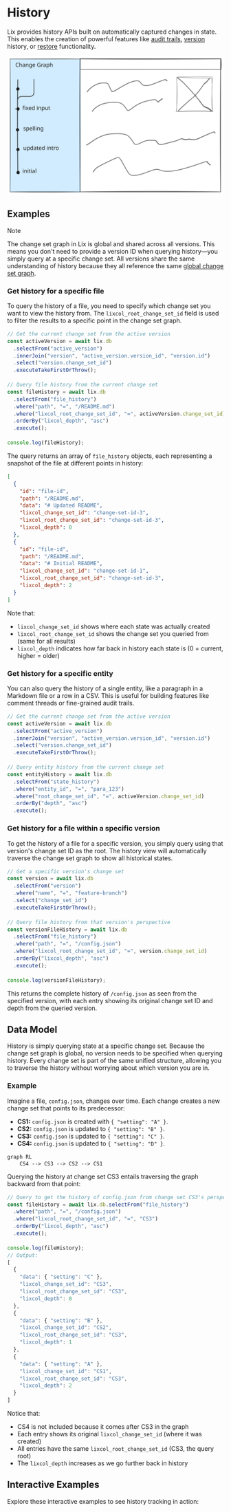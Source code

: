 # History

Lix provides history APIs built on automatically captured changes in state. This enables the creation of powerful features like [audit trails](./attribution.md), [version](./versions.md) history, or [restore](./restore.md) functionality.

![History](../../assets/history.svg)

## Examples

> [!NOTE]
> The change set graph in Lix is global and shared across all versions. This means you don't need to provide a version ID when querying history—you simply query at a specific change set. All versions share the same understanding of history because they all reference the same [global change set graph](../architecture.md#core-data-model).

### Get history for a specific file

To query the history of a file, you need to specify which change set you want to view the history from. The `lixcol_root_change_set_id` field is used to filter the results to a specific point in the change set graph.

```ts
// Get the current change set from the active version
const activeVersion = await lix.db
  .selectFrom("active_version")
  .innerJoin("version", "active_version.version_id", "version.id")
  .select("version.change_set_id")
  .executeTakeFirstOrThrow();

// Query file history from the current change set
const fileHistory = await lix.db
  .selectFrom("file_history")
  .where("path", "=", "/README.md")
  .where("lixcol_root_change_set_id", "=", activeVersion.change_set_id)
  .orderBy("lixcol_depth", "asc")
  .execute();

console.log(fileHistory);
```

The query returns an array of `file_history` objects, each representing a snapshot of the file at different points in history:

```json
[
  {
    "id": "file-id",
    "path": "/README.md",
    "data": "# Updated README",
    "lixcol_change_set_id": "change-set-id-3",
    "lixcol_root_change_set_id": "change-set-id-3",
    "lixcol_depth": 0
  },
  {
    "id": "file-id",
    "path": "/README.md",
    "data": "# Initial README",
    "lixcol_change_set_id": "change-set-id-1",
    "lixcol_root_change_set_id": "change-set-id-3",
    "lixcol_depth": 2
  }
]
```

Note that:
- `lixcol_change_set_id` shows where each state was actually created
- `lixcol_root_change_set_id` shows the change set you queried from (same for all results)
- `lixcol_depth` indicates how far back in history each state is (0 = current, higher = older)

### Get history for a specific entity

You can also query the history of a single entity, like a paragraph in a Markdown file or a row in a CSV. This is useful for building features like comment threads or fine-grained audit trails.

```ts
// Get the current change set from the active version
const activeVersion = await lix.db
  .selectFrom("active_version")
  .innerJoin("version", "active_version.version_id", "version.id")
  .select("version.change_set_id")
  .executeTakeFirstOrThrow();

// Query entity history from the current change set
const entityHistory = await lix.db
  .selectFrom("state_history")
  .where("entity_id", "=", "para_123")
  .where("root_change_set_id", "=", activeVersion.change_set_id)
  .orderBy("depth", "asc")
  .execute();
```

### Get history for a file within a specific version

To get the history of a file for a specific version, you simply query using that version's change set ID as the root. The history view will automatically traverse the change set graph to show all historical states.

```ts
// Get a specific version's change set
const version = await lix.db
  .selectFrom("version")
  .where("name", "=", "feature-branch")
  .select("change_set_id")
  .executeTakeFirstOrThrow();

// Query file history from that version's perspective
const versionFileHistory = await lix.db
  .selectFrom("file_history")
  .where("path", "=", "/config.json")
  .where("lixcol_root_change_set_id", "=", version.change_set_id)
  .orderBy("lixcol_depth", "asc")
  .execute();

console.log(versionFileHistory);
```

This returns the complete history of `/config.json` as seen from the specified version, with each entry showing its original change set ID and depth from the queried version.

## Data Model

History is simply querying state at a specific change set. Because the change set graph is global, no version needs to be specified when querying history. Every change set is part of the same unified structure, allowing you to traverse the history without worrying about which version you are in.

### Example 

Imagine a file, `config.json`, changes over time. Each change creates a new change set that points to its predecessor:

- **CS1:** `config.json` is created with `{ "setting": "A" }`.
- **CS2:** `config.json` is updated to `{ "setting": "B" }`.
- **CS3:** `config.json` is updated to `{ "setting": "C" }`.
- **CS4:** `config.json` is updated to `{ "setting": "D" }`.

```mermaid
graph RL
    CS4 --> CS3 --> CS2 --> CS1
```

Querying the history at change set CS3 entails traversing the graph backward from that point:

```ts
// Query to get the history of config.json from change set CS3's perspective
const fileHistory = await lix.db.selectFrom("file_history")
  .where("path", "=", "/config.json")
  .where("lixcol_root_change_set_id", "=", "CS3")
  .orderBy("lixcol_depth", "asc")
  .execute();

console.log(fileHistory);
// Output:
[
  { 
    "data": { "setting": "C" },
    "lixcol_change_set_id": "CS3",
    "lixcol_root_change_set_id": "CS3",
    "lixcol_depth": 0
  },
  { 
    "data": { "setting": "B" },
    "lixcol_change_set_id": "CS2", 
    "lixcol_root_change_set_id": "CS3",
    "lixcol_depth": 1
  },
  { 
    "data": { "setting": "A" },
    "lixcol_change_set_id": "CS1",
    "lixcol_root_change_set_id": "CS3", 
    "lixcol_depth": 2
  }
]
```

Notice that:
- CS4 is not included because it comes after CS3 in the graph
- Each entry shows its original `lixcol_change_set_id` (where it was created)
- All entries have the same `lixcol_root_change_set_id` (CS3, the query root)
- The `lixcol_depth` increases as we go further back in history

## Interactive Examples

Explore these interactive examples to see history tracking in action:

<InteractiveExampleCard
  title="History Interactive Examples"
  description="Explore interactive examples showing how to track and query the complete history of your data changes."
  link="/examples/interactive/history/"
/>